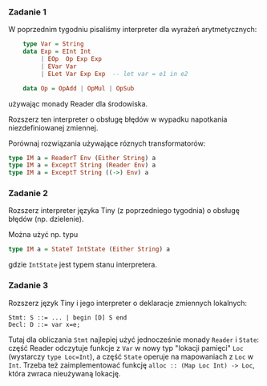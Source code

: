 ### Zadanie 1

W poprzednim tygodniu pisaliśmy interpreter dla wyrażeń arytmetycznych:

``` haskell
    type Var = String
    data Exp = EInt Int
         | EOp  Op Exp Exp
         | EVar Var
         | ELet Var Exp Exp  -- let var = e1 in e2

    data Op = OpAdd | OpMul | OpSub
```

używając monady Reader dla środowiska.

Rozszerz ten interpreter o obsługę błędów w wypadku napotkania niezdefiniowanej zmiennej.

Porównaj rozwiązania używające róznych transformatorów:

``` haskell
type IM a = ReaderT Env (Either String) a
type IM a = ExceptT String (Reader Env) a
type IM a = ExceptT String ((->) Env) a
```
### Zadanie 2

Rozszerz interpreter języka Tiny (z poprzedniego tygodnia) o obsługę błędów (np. dzielenie).

Można użyć np. typu

``` haskell
type IM a = StateT IntState (Either String) a
```

gdzie `IntState` jest typem stanu interpretera.

### Zadanie 3

Rozszerz język Tiny i jego interpreter o deklaracje zmiennych lokalnych:

~~~
Stmt: S ::= ... | begin [D] S end
Decl: D ::= var x=e;
~~~

Tutaj dla obliczania `Stmt` najlepiej użyć jednocześnie monady `Reader` i `State`:
część Reader odczytuje funkcje z `Var` w nowy typ "lokacji pamięci" `Loc`
(wystarczy `type Loc=Int`), a część `State` operuje na mapowaniach
z `Loc` w `Int`. Trzeba też zaimplementować funkcję
`alloc :: (Map Loc Int) -> Loc`, która zwraca nieużywaną lokację.